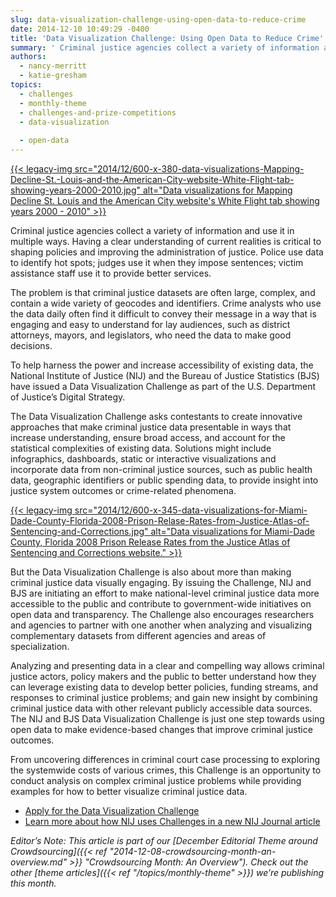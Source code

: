 ```yaml
---
slug: data-visualization-challenge-using-open-data-to-reduce-crime
date: 2014-12-10 10:49:29 -0400
title: 'Data Visualization Challenge: Using Open Data to Reduce Crime'
summary: ' Criminal justice agencies collect a variety of information and use it in multiple ways. Having a clear understanding of current realities is critical to shaping policies and improving the administration of'
authors:
  - nancy-merritt
  - katie-gresham
topics:
  - challenges
  - monthly-theme
  - challenges-and-prize-competitions
  - data-visualization
  
  - open-data
---
```


[{{< legacy-img src="2014/12/600-x-380-data-visualizations-Mapping-Decline-St.-Louis-and-the-American-City-website-White-Flight-tab-showing-years-2000-2010.jpg" alt="Data visualizations for Mapping Decline St. Louis and the American City website's White Flight tab showing years 2000 - 2010" >}}](https://s3.amazonaws.com/digitalgov/_legacy-img/2014/12/1200-x-815-data-visualizations-Mapping-Decline-St.-Louis-and-the-American-City-website-White-Flight-tab-showing-years-2000-2010.jpg)

Criminal justice agencies collect a variety of information and use it in multiple ways. Having a clear understanding of current realities is critical to shaping policies and improving the administration of justice. Police use data to identify hot spots; judges use it when they impose sentences; victim assistance staff use it to provide better services.

The problem is that criminal justice datasets are often large, complex, and contain a wide variety of geocodes and identifiers. Crime analysts who use the data daily often find it difficult to convey their message in a way that is engaging and easy to understand for lay audiences, such as district attorneys, mayors, and legislators, who need the data to make good decisions.

To help harness the power and increase accessibility of existing data, the National Institute of Justice (NIJ) and the Bureau of Justice Statistics (BJS) have issued a Data Visualization Challenge as part of the U.S. Department of Justice’s Digital Strategy.

The Data Visualization Challenge asks contestants to create innovative approaches that make criminal justice data presentable in ways that increase understanding, ensure broad access, and account for the statistical complexities of existing data. Solutions might include infographics, dashboards, static or interactive visualizations and incorporate data from non-criminal justice sources, such as public health data, geographic identifiers or public spending data, to provide insight into justice system outcomes or crime-related phenomena.

[{{< legacy-img src="2014/12/600-x-345-data-visualizations-for-Miami-Dade-County-Florida-2008-Prison-Relase-Rates-from-Justice-Atlas-of-Sentencing-and-Corrections.jpg" alt="Data visualizations for Miami-Dade County, Florida 2008 Prison Release Rates from the Justice Atlas of Sentencing and Corrections website." >}}](https://s3.amazonaws.com/digitalgov/_legacy-img/2014/12/1200-x-690-data-visualizations-for-Miami-Dade-County-Florida-2008-Prison-Relase-Rates-from-Justice-Atlas-of-Sentencing-and-Corrections.jpg)

But the Data Visualization Challenge is also about more than making criminal justice data visually engaging. By issuing the Challenge, NIJ and BJS are initiating an effort to make national-level criminal justice data more accessible to the public and contribute to government-wide initiatives on open data and transparency. The Challenge also encourages researchers and agencies to partner with one another when analyzing and visualizing complementary datasets from different agencies and areas of specialization.

Analyzing and presenting data in a clear and compelling way allows criminal justice actors, policy makers and the public to better understand how they can leverage existing data to develop better policies, funding streams, and responses to criminal justice problems; and gain new insight by combining criminal justice data with other relevant publicly accessible data sources. The NIJ and BJS Data Visualization Challenge is just one step towards using open data to make evidence-based changes that improve criminal justice outcomes.

From uncovering differences in criminal court case processing to exploring the systemwide costs of various crimes, this Challenge is an opportunity to conduct analysis on complex criminal justice problems while providing examples for how to better visualize criminal justice data.

  * [Apply for the Data Visualization Challenge](http://www.nij.gov/funding/Pages/fy14-data-visualization-challenge.aspx)
  * [Learn more about how NIJ uses Challenges in a new NIJ Journal article](http://nij.gov/journals/274/Pages/challenge-generate-innovation.aspx)

_Editor&#8217;s Note: This article is part of our [December Editorial Theme around Crowdsourcing]({{< ref "2014-12-08-crowdsourcing-month-an-overview.md" >}} "Crowdsourcing Month: An Overview"). Check out the other [theme articles]({{< ref "/topics/monthly-theme" >}}) we&#8217;re publishing this month._ 

 